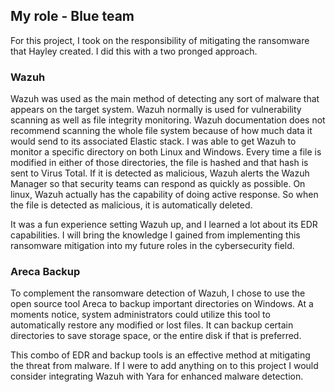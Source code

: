 ## My role - Blue team

For this project, I took on the responsibility of mitigating the ransomware that Hayley created. I did this with a two pronged approach.

### Wazuh
Wazuh was used as the main method of detecting any sort of malware that appears on the target system. Wazuh normally
is used for vulnerability scanning as well as file integrity monitoring. Wazuh documentation does not recommend scanning the 
whole file system because of how much data it would send to its associated Elastic stack. I was able to get Wazuh to monitor 
a specific directory on both Linux and Windows. Every time a file is modified in either of those directories, the file is hashed
and that hash is sent to Virus Total. If it is detected as malicious, Wazuh alerts the Wazuh Manager so that security teams can
respond as quickly as possible. On linux, Wazuh actually has the capability of doing active response. So when the file is detected
as malicious, it is automatically deleted.

It was a fun experience setting Wazuh up, and I learned a lot about its EDR capabilities. I will bring the knowledge I gained from
implementing this ransomware mitigation into my future roles in the cybersecurity field.

### Areca Backup

To complement the ransomware detection of Wazuh, I chose to use the open source tool Areca to backup important directories on Windows.
At a moments notice, system administrators could utilize this tool to automatically restore any modified or lost files. It can backup
certain directories to save storage space, or the entire disk if that is preferred.


This combo of EDR and backup tools is an effective method at mitigating the threat from malware. If I were to add anything
on to this project I would consider integrating Wazuh with Yara for enhanced malware detection.
